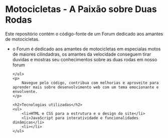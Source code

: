 <html lang="pt-br">
<head>
    <meta charset="UTF-8">
    <meta name="viewport" content="width=device-width, initial-scale=1.0">
   
</head>
<body>
    <h1>Motocicletas - A Paixão sobre Duas Rodas</h1>
    <p>
        Este repositório contém o código-fonte de um Forum dedicado aos amantes de motocicletas.
    </p>
    <ul>
        <li>o Forum é dedicado aos amantes de motocicletas em especialas motos de maiores cilindadras, os amantes da velocidade conseguem tirar duvidas e mostras seu conhecimentos sobre as duas rodas em nosso forum</li>
        
     
    </ul>
    <p>
        Navegue pelo código, contribua com melhorias e aproveite para aprender mais sobre desenvolvimento web com um tema emocionante e envolvente.
    </p>
    
    <h2>Tecnologias utilizadas</h2>
    <ul>
        <li>HTML e CSS para a estrutura e o design do site</li>
        <li>JavaScript para interatividade e funcionalidades dinâmicas</li>
        <li></li>
    </ul>
</body>
</html>
